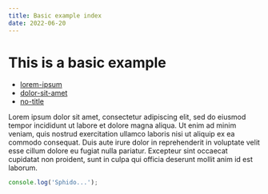 ```yaml
---
title: Basic example index
date: 2022-06-20
---
```


# This is a basic example

- [lorem-ipsum](/lorem-ipsum.html)
- [dolor-sit-amet](/dolor-sit-amet.html)
- [no-title](/no-title.html)

Lorem ipsum dolor sit amet, consectetur adipiscing elit, sed do eiusmod tempor incididunt ut
labore et dolore magna aliqua. Ut enim ad minim veniam, quis nostrud exercitation ullamco laboris
nisi ut aliquip ex ea commodo consequat. Duis aute irure dolor in reprehenderit in voluptate
velit esse cillum dolore eu fugiat nulla pariatur. Excepteur sint occaecat cupidatat non
proident, sunt in culpa qui officia deserunt mollit anim id est laborum.

```javascript
console.log('Sphido...');
```